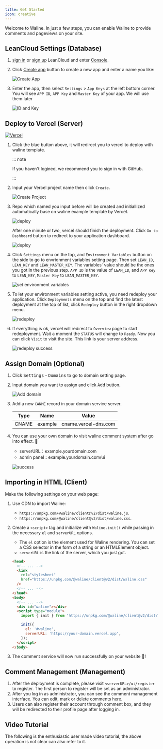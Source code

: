 ```yaml
---
title: Get Started
icon: creative
---
```


Welcome to Waline. In just a few steps, you can enable Waline to provide comments and pageviews on your site.

<!-- more -->

## LeanCloud Settings (Database)

1. [sign in](https://console.leancloud.app/login) or [sign up](https://console.leancloud.app/register) LeanCloud and enter [Console](https://console.leancloud.app/apps).

1. Click [Create app](https://console.leancloud.app/apps) button to create a new app and enter a name you like:

   ![Create App](./assets/leancloud-1.png)

1. Enter the app, then select `Settings` > `App Keys` at the left bottom corner. You will see `APP ID`, `APP Key` and `Master Key` of your app. We will use them later

   ![ID and Key](./assets/leancloud-2.png)

## Deploy to Vercel (Server)

[![Vercel](https://vercel.com/button)](https://vercel.com/new/clone?repository-url=https%3A%2F%2Fgithub.com%2Fwalinejs%2Fwaline%2Ftree%2Fmain%2Fexample)

1. Click the blue button above, it will redirect you to vercel to deploy with waline template.

   ::: note

   If you haven't logined, we recommend you to sign in with GitHub.

   :::

1. Input your Vercel project name then click `Create`.

   ![Create Project](../../assets/vercel-1.png)

1. Repo which named you input before will be created and initiallized automatically base on waline example template by Vercel.

   ![deploy](../../assets/vercel-3.png)

   After one minute or two, vercel should finish the deployment. Click `Go to Dashboard` button to redirect to your application dashboard.

   ![deploy](../../assets/vercel-4.png)

1. Click `Settings` menu on the top, and `Environment Variables` button on the side to go to envrionment variables setting page. Then set `LEAN_ID`, `LEAN_KEY` and `LEAN_MASTER_KEY`. The variables' value should be the ones you got in the previous step. `APP ID` is the value of `LEAN_ID`, and `APP Key` to `LEAN_KEY`, `Master Key` to `LEAN_MASTER_KEY`.

   ![set environment variables](../../assets/vercel-5.png)

1. To let your environment variables setting active, you need redeploy your application. Click `Deployments` menu on the top and find the latest deployment at the top of list, click `Redeploy` button in the right dropdown menu.

   ![redeploy](../../assets/vercel-6.png)

1. If everything is ok, vercel will redirect to `Overview` page to start redeployment. Wait a moment the `STATUS` will change to `Ready`. Now you can click `Visit` to visit the site. This link is your server address.

   ![redeploy success](../../assets/vercel-7.png)

## Assign Domain (Optional)

1. Click <kbd>Settings</kbd> - <kbd>Domains</kbd> to go to domain setting page.

1. Input domain you want to assign and click <kbd>Add</kbd> button.

   ![Add domain](../../assets/vercel-8.png)

1. Add a new `CANME` record in your domain service server.

   | Type  | Name    | Value                |
   | ----- | ------- | -------------------- |
   | CNAME | example | cname.vercel-dns.com |

1. You can use your own domain to visit waline comment system after go into effect. :tada:

   - serverURL：example.yourdomain.com
   - admin panel：example.yourdomain.com/ui

   ![success](../../assets/vercel-9.png)

## Importing in HTML (Client)

Make the following settings on your web page:

1. Use CDN to import Waline:

   - `https://unpkg.com/@waline/client@v2/dist/waline.js`.
   - `https://unpkg.com/@waline/client@v2/dist/waline.css`.

1. Create a `<script>` tag and initialize with `Waline.init()` while passing in the necessary `el` and `serverURL` options.

   - The `el` option is the element used for Waline rendering. You can set a CSS selector in the form of a string or an HTMLElement object.
   - `serverURL` is the link of the server, which you just got.

   ```html {3-7,12-18}:line-numbers
   <head>
     <!-- ... -->
     <link
       rel="stylesheet"
       href="https://unpkg.com/@waline/client@v2/dist/waline.css"
     />
     <!-- ... -->
   </head>
   <body>
     <!-- ... -->
     <div id="waline"></div>
     <script type="module">
       import { init } from 'https://unpkg.com/@waline/client@v2/dist/waline.mjs';

       init({
         el: '#waline',
         serverURL: 'https://your-domain.vercel.app',
       });
     </script>
   </body>
   ```

1. The comment service will now run successfully on your website :tada:!

## Comment Management (Management)

1. After the deployment is complete, please visit `<serverURL>/ui/register` to register. The first person to register will be set as an administrator.
1. After you log in as administrator, you can see the comment management interface. You can edit, mark or delete comments here.
1. Users can also register their account through comment box, and they will be redirected to their profile page after logging in.

## Video Tutorial

The following is the enthusiastic user made video tutorial, the above operation is not clear can also refer to it.

<YouTube id="SzEHzsme8uY" />

